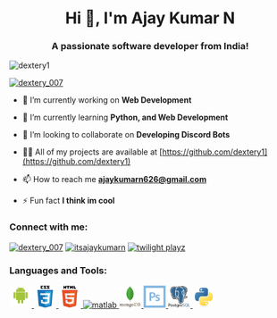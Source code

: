 <h1 align="center">Hi 👋, I'm Ajay Kumar N</h1>
<h3 align="center">A passionate software developer from India!</h3>

<p align="left"> <img src="https://komarev.com/ghpvc/?username=dextery1&label=Profile%20views&color=0e75b6&style=flat" alt="dextery1" /> </p>

<p align="left"> <a href="https://twitter.com/dextery_007" target="blank"><img src="https://img.shields.io/twitter/follow/dextery_007?logo=twitter&style=for-the-badge" alt="dextery_007" /></a> </p>

- 🔭 I’m currently working on **Web Development**

- 🌱 I’m currently learning **Python, and Web Development**

- 👯 I’m looking to collaborate on **Developing Discord Bots**

- 👨‍💻 All of my projects are available at [https://github.com/dextery1](https://github.com/dextery1)

- 📫 How to reach me **ajaykumarn626@gmail.com**

- ⚡ Fun fact **I think im cool**

<h3 align="left">Connect with me:</h3>
<p align="left">
<a href="https://twitter.com/dextery_007" target="blank"><img align="center" src="https://raw.githubusercontent.com/rahuldkjain/github-profile-readme-generator/master/src/images/icons/Social/twitter.svg" alt="dextery_007" height="30" width="40" /></a>
<a href="https://instagram.com/itsajaykumarn" target="blank"><img align="center" src="https://raw.githubusercontent.com/rahuldkjain/github-profile-readme-generator/master/src/images/icons/Social/instagram.svg" alt="itsajaykumarn" height="30" width="40" /></a>
<a href="https://www.youtube.com/c/twilight playz" target="blank"><img align="center" src="https://raw.githubusercontent.com/rahuldkjain/github-profile-readme-generator/master/src/images/icons/Social/youtube.svg" alt="twilight playz" height="30" width="40" /></a>
</p>

<h3 align="left">Languages and Tools:</h3>
<p align="left"> <a href="https://developer.android.com" target="_blank" rel="noreferrer"> <img src="https://raw.githubusercontent.com/devicons/devicon/master/icons/android/android-original-wordmark.svg" alt="android" width="40" height="40"/> </a> <a href="https://www.w3schools.com/css/" target="_blank" rel="noreferrer"> <img src="https://raw.githubusercontent.com/devicons/devicon/master/icons/css3/css3-original-wordmark.svg" alt="css3" width="40" height="40"/> </a> <a href="https://www.w3.org/html/" target="_blank" rel="noreferrer"> <img src="https://raw.githubusercontent.com/devicons/devicon/master/icons/html5/html5-original-wordmark.svg" alt="html5" width="40" height="40"/> </a> <a href="https://www.mathworks.com/" target="_blank" rel="noreferrer"> <img src="https://upload.wikimedia.org/wikipedia/commons/2/21/Matlab_Logo.png" alt="matlab" width="40" height="40"/> </a> <a href="https://www.mongodb.com/" target="_blank" rel="noreferrer"> <img src="https://raw.githubusercontent.com/devicons/devicon/master/icons/mongodb/mongodb-original-wordmark.svg" alt="mongodb" width="40" height="40"/> </a> <a href="https://www.photoshop.com/en" target="_blank" rel="noreferrer"> <img src="https://raw.githubusercontent.com/devicons/devicon/master/icons/photoshop/photoshop-line.svg" alt="photoshop" width="40" height="40"/> </a> <a href="https://www.postgresql.org" target="_blank" rel="noreferrer"> <img src="https://raw.githubusercontent.com/devicons/devicon/master/icons/postgresql/postgresql-original-wordmark.svg" alt="postgresql" width="40" height="40"/> </a> <a href="https://www.python.org" target="_blank" rel="noreferrer"> <img src="https://raw.githubusercontent.com/devicons/devicon/master/icons/python/python-original.svg" alt="python" width="40" height="40"/> </a> </p>
